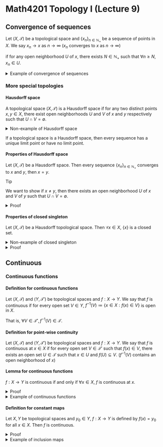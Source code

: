 # Math4201 Topology I (Lecture 9)

## Convergence of sequences

Let $(X,\mathcal{T})$ be a topological space and $\{x_n\}_{n\in\mathbb{N}_+}$ be a sequence of points in $X$. We say $x_n\to x$ as $n\to \infty$ ($x_n$ converges to $x$ as $n\to \infty$)

if for any open neighborhood $U$ of $x$, there exists $N\in\mathbb{N}_+$ such that $\forall n\geq N, x_n\in U$.

<details>
<summary>Example of convergence of sequences</summary>

Let $X=\{a,b,c\}$ with the topology $\mathcal{T}=\{\emptyset, \{b\}, \{a,b\}, \{b,c\}, \{a,b,c\}\}$

Let $x_n=b$ for all $n\in\mathbb{N}_+$. Then $x_n\to b$ as $n\to \infty$.

Moreover, $x_n\to a$ as $n\to \infty$ since any open neighborhood of $a$ ($\{a,b\}$,$\{a,b,c\}$) contains $b$.

Without loss of generality, $x_n\to c$ as $n\to \infty$ since any open neighborhood of $c$ ($\{b,c\}$,$\{a,b,c\}$) contains $b$.

> You may find convergence of sequences in more than one point.

Let $x_n=a$ for all $n\in\mathbb{N}_+$. Then $x_n\to a$ as $n\to \infty$ (take $U=\{a,b\}$)

A non-example of convergence of sequences:

Let $x_n=\begin{cases}a, & n\text{ is even} \\ c, & n\text{ is odd}\end{cases}$. Then $x_n$ does not converge to any point in $X$. So this sequence does not have a limit in $(X,\mathcal{T})$.

</details>

### More special topologies

#### Hausdorff space

A topological space $(X,\mathcal{T})$ is a Hausdorff space if for any two distinct points $x,y\in X$, there exist open neighborhoods $U$ and $V$ of $x$ and $y$ respectively such that $U\cap V=\emptyset$.

<details>
<summary>Non-example of Hausdorff space</summary>

Let $X=\{a,b,c\}$ with the topology $\mathcal{T}=\{\emptyset, \{b\}, \{a,b\}, \{b,c\}, \{a,b,c\}\}$

Let $x=a,y=b$. Then they don't have disjoint open neighborhoods.

This topology is not a Hausdorff space.

</details>

If a topological space is a Hausdorff space, then every sequence has a unique limit point or have no limit point.

#### Properties of Hausdorff space

Let $(X,\mathcal{T})$ be a Hausdorff space. Then every sequence $\{x_n\}_{n\in\mathbb{N}_+}$ converges to $x$ and $y$, then $x=y$.

> [!TIP]
>
> We want to show if $x\neq y$, then there exists an open neighborhood $U$ of $x$ and $V$ of $y$ such that $U\cap V=\emptyset$.

<details>
<summary>Proof</summary>

We proceed by contradiction.

Suppose $x\neq y$, then by definition of Hausdorff space, there exists an open neighborhood $U$ of $x$ and $V$ of $y$ such that $U\cap V=\emptyset$.

If $x_n$ converges to $x$, then for any open neighborhood $U_x$ of $x$, there exists $N_x\in\mathbb{N}_+$ such that $\forall n\geq N_x, x_n\in U_x$. Similarly, for any open neighborhood $U_y$ of $y$, there exists $N_y\in\mathbb{N}_+$ such that $\forall n\geq N_y, x_n\in U_y$.

Then we can find $N=max\{N_x,N_y\}$ such that $x_n\in U_x\cap U_y$ for all $n\geq N$. This contradicts the assumption that $U\cap V=\emptyset$.

Therefore, $x=y$.

</details>

#### Properties of closed singleton

Let $(X,\mathcal{T})$ be a Hausdorff topological space. Then $\forall x\in X$, $\{x\}$ is a closed set.

<details>
<summary>Non-example of closed singleton</summary>

Let $X=\{a,b,c\}$ with the topology $\mathcal{T}=\{\emptyset, \{b\}, \{a,b\}, \{b,c\}, \{a,b,c\}\}$

Then $\{b\}$ is not a closed set, since $X\setminus \{b\}=\{a,c\}$ is not an open set.

</details>

<details>
<summary>Proof</summary>

We need to show that $A=X\setminus \{x\}$ is an open set.

Take $y\in A$, then by the assumption, $x$ and $y$ have disjoint open neighborhoods $U_x$ and $V_y$ respectively. $x\in U_x$ and $y\in V_y$ and $U_x\cap V_y=\emptyset$.

So $x\notin V_y$, $y\in V_y$. So $A\subseteq\bigcup_{y\in A,y\neq x} V_y$.

Since $\forall V_y,x\notin V_y$, So $A\subseteq\bigcup_{y\in A,y\neq x} V_y$.

So $A=\bigcup_{y\in A,y\neq x} V_y$ is an arbitrary union of open sets, so $A$ is an open set.

Therefore, $\{x\}$ is a closed set.

</details>

## Continuous

### Continuous functions

#### Definition for continuous functions

Let $(X,\mathcal{T})$ and $(Y,\mathcal{T}')$ be topological spaces and $f:X\to Y$. We say that $f$ is continuous if for every open set $V\in Y$, $f^{-1}(V)\coloneqq\{x\in X: f(x)\in V\}$ is open in $X$.

That is, $\forall V\in \mathcal{T}', f^{-1}(V)\in \mathcal{T}$.

#### Definition for point-wise continuity

Let $(X,\mathcal{T})$ and $(Y,\mathcal{T}')$ be topological spaces and $f:X\to Y$. We say that $f$ is continuous at $x\in X$ if for every open set $V\in \mathcal{T}'$ such that $f(x)\in V$, there exists an open set $U\in \mathcal{T}$ such that $x\in U$ and $f(U)\subseteq V$. ($f^{-1}(V)$ contains an open neighborhood of $x$)

#### Lemma for continuous functions

$f:X\to Y$ is continuous if and only if $\forall x\in X$, $f$ is continuous at $x$.

<details>
<summary>Proof</summary>

$\Rightarrow$:

Trivial

$\Leftarrow$:

Take an open set $V\in \mathcal{T}'$. Then for any point $x\in f^{-1}(V)$, we have $f(x)\in V$.

In particular, by definition of continuity at $x$, there exists an open set $U_x$ of $x$ such that $U_x\subseteq f^{-1}(V)$.

Then $f^{-1}(V)=\bigcup_{x\in f^{-1}(V)} U_x$ is an arbitrary union of open sets, so $f^{-1}(V)$ is open in $X$.

</details>

<details>
<summary>Example of continuous functions</summary>

Let $X$ be any set and $\mathcal{T}$ be the discrete topology on $X$, $\mathcal{T}'$ be the trivial topology on $X$.

Let $f:(X,\mathcal{T})\to (X,\mathcal{T}')$ be the identity function. Then $f$ is continuous.

Since forall $V\in \mathcal{T}'$, $V$ is open in $X$, we can find $f^{-1}(V)$ is open in $X$. (only neet to test $X,\emptyset$)

In general, if $T$ is a finer than $T'$, then $f:(X,\mathcal{T})\to (X,\mathcal{T}')$ be the identity map is continuous.

However, if we let $f:(X,\mathcal{T}')\to (X,\mathcal{T})$ be the identity function, then $f$ is not continuous unless $X$ is a singleton.

</details>

#### Definition for constant maps

Let $X,Y$ be topological spaces and $y_0\in Y$, $f:X\to Y$ is defined by $f(x)=y_0$ for all $x\in X$. Then $f$ is continuous.

<details>
<summary>Proof</summary>

Take an open set $V\in \mathcal{T}'$. $f^{-1}(V)=\begin{cases}X, & y_0\in V \\ \emptyset, & y_0\notin V\end{cases}$ is open in $X$. (by definition of topology, $X,\emptyset$ are open in $X$)

</details>

<details>
<summary>Example of inclusion maps</summary>

Let $X$ be a topological space and $A\subseteq X$ equipped with the subspace topology. 

Let $f:A\to X$ be the inclusion map $f(x)=x$ for all $x\in A$.

Then take $V\subseteq X$ be an open set. $f^{-1}(V)=V\cap A\subseteq A$ is open in $A$ (by subspace topology).

</details>
